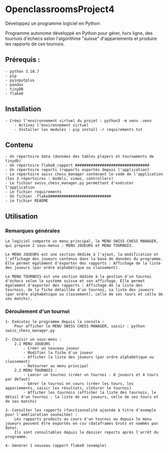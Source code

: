 # OpenclassroomsProject4
Développez un programme logiciel en Python

Programme autonome développé en Python pour gérer, hors ligne, des tournois d'échecs selon l'algorithme "suisse" d'appariements et produire les rapports de ces tournois.

## Prérequis :
    - python 3.10.7
    - pip
    - pyinputplus
    - pandas 
    - tinyDB
    - flake8

## Installation
    - Créez l’environnement virtuel du projet : python3 -m venv .venv
        - Activez l’environnement virtuel
        - Installer les modules : pip install -r requirements.txt

## Contenu
    - Un répertoire data (données des tables players et tournaments de tinydb)
    - Un répertoire flake8_rapport #################################
    - Un répertoire reports (rapports exportés depuis l'application)
    - Le répertoire swiss_chess_manager contenant le code de l'application (les 3 répertoires : models, views, controllers)
    - Le fichier swiss_chess_manager.py permettant d'exécuter l'application
    - Le fichier requirements
    - Un fichier .flake8###########################
    - Le fichier README

## Utilisation
### Remarques générales
    Le logiciel comporte un menu principal, le MENU SWISS CHESS MANAGER, qui propose 2 sous-menus : MENU JOUEURS et MENU TOURNOIS.

    Le MENU JOUEURS est une section dédiée à l'ajout, la modification et l'affichage des joueurs contenus dans la base de données du programme. Elle permet également d'exporter des rapports : Affichage de la liste des joueurs (par ordre alphabétique ou classement).

    Le MENU TOURNOIS est une section dédiée à la gestion d'un tournoi d'échecs selon le système suisse et son affichage. Elle permet également d'exporter des rapports : Affichage de la liste des tournois, de la fiche détaillée d'un tournoi, sa liste des joueurs (par ordre alphabétique ou classement), celle de ses tours et celle de ses matchs).

### Déroulement d'un tournoi

    1- Exécutez le programme depuis la console :
        Pour afficher le MENU SWISS CHESS MANAGER, saisir : python swiss_chess_manager.py

    2- Choisir un sous-menu :
        2.1 MENU JOUEURS :
            - Créer un nouveau joueur
            - Modifier la fiche d'un joueur
            - Afficher la liste des joueurs (par ordre alphabétique ou classement)
            - Retourner au menu principal
        2.2 MENU TOURNOIS :
            - Lancer un tournoi (créer un tournoi : 8 joueurs et 4 tours par défaut)
            - Gérer le tournoi en cours (créer les tours, les appariements, saisir les résultats, clôturer le tournoi)
            - Afficher les tournois (afficher la liste des tournois, le détail d'un tournoi : la liste de ses joueurs, celle de ses tours et de ses matchs)

    3- Consulter les rapports (fonctionnalité ajoutée à titre d'exemple pour l'amélioration souhaitée) :
        Les rapports produits au cours d'un tournoi ou depuis le menu joueurs peuvent être exportés en csv (dataframes bruts et nommés par date).
        Ils sont consultables depuis le dossier reports après l'arrêt du programme.

    4- Générer 1 nouveau rapport flake8 (exemple)

